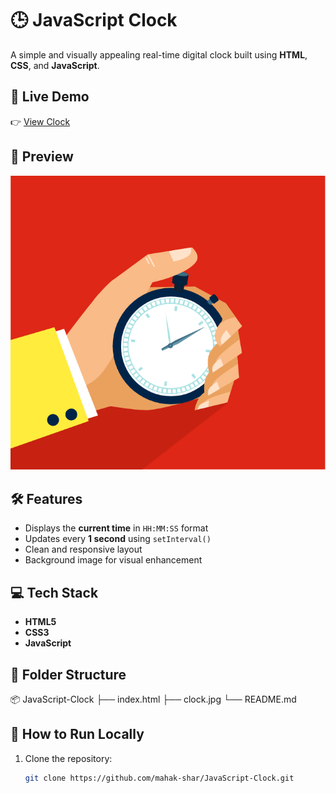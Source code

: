 # 🕒 JavaScript Clock

A simple and visually appealing real-time digital clock built using **HTML**, **CSS**, and **JavaScript**.

## 🔗 Live Demo
👉 [View Clock](https://mahak-shar.github.io/JavaScript-Clock/)

## 📸 Preview
![Clock Preview](clock.jpg)

## 🛠️ Features
- Displays the **current time** in `HH:MM:SS` format
- Updates every **1 second** using `setInterval()`
- Clean and responsive layout
- Background image for visual enhancement

## 💻 Tech Stack
- **HTML5**
- **CSS3**
- **JavaScript**

## 📁 Folder Structure
📦 JavaScript-Clock
├── index.html
├── clock.jpg
└── README.md


## 🚀 How to Run Locally
1. Clone the repository:
   ```bash
   git clone https://github.com/mahak-shar/JavaScript-Clock.git
